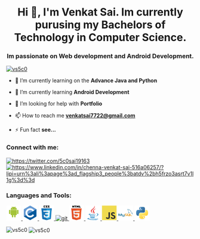 <h1 align="center">Hi 👋,  I'm Venkat Sai.
 Im currently purusing my Bachelors of Technology in Computer Science.</h1>
<h3 align="center">Im passionate on Web development and Android Development.</h3>


<p align="left"> <a href="https://github.com/ryo-ma/github-profile-trophy"><img src="https://github-profile-trophy.vercel.app/?username=vs5c0" alt="vs5c0" /></a> </p>



- 🔭 I’m currently learning on the  **Advance Java and Python**

- 🌱 I’m currently learning **Android Development**

- 🤝 I’m looking for help with **Portfolio**

- 📫 How to reach me **venkatsai7722@gmail.com**

- ⚡ Fun fact **see...**

<h3 align="left">Connect with me:</h3>
<p align="left">
<a href="https://twitter.com/https://twitter.com/5c0sai19163" target="blank"><img align="center" src="https://raw.githubusercontent.com/rahuldkjain/github-profile-readme-generator/master/src/images/icons/Social/twitter.svg" alt="https://twitter.com/5c0sai19163" height="30" width="40" /></a>
<a href="https://linkedin.com/in/https://www.linkedin.com/in/chenna-venkat-sai-516a06257/?lipi=urn%3ali%3apage%3ad_flagship3_people%3batdv%2bh5frzo3asrt7v1l1g%3d%3d" target="blank"><img align="center" src="https://raw.githubusercontent.com/rahuldkjain/github-profile-readme-generator/master/src/images/icons/Social/linked-in-alt.svg" alt="https://www.linkedin.com/in/chenna-venkat-sai-516a06257/?lipi=urn%3ali%3apage%3ad_flagship3_people%3batdv%2bh5frzo3asrt7v1l1g%3d%3d" height="30" width="40" /></a>
</p>

<h3 align="left">Languages and Tools:</h3>
<p align="left"> <a href="https://developer.android.com" target="_blank" rel="noreferrer"> <img src="https://raw.githubusercontent.com/devicons/devicon/master/icons/android/android-original-wordmark.svg" alt="android" width="40" height="40"/> </a> <a href="https://www.cprogramming.com/" target="_blank" rel="noreferrer"> <img src="https://raw.githubusercontent.com/devicons/devicon/master/icons/c/c-original.svg" alt="c" width="40" height="40"/> </a> <a href="https://www.w3schools.com/css/" target="_blank" rel="noreferrer"> <img src="https://raw.githubusercontent.com/devicons/devicon/master/icons/css3/css3-original-wordmark.svg" alt="css3" width="40" height="40"/> </a> <a href="https://git-scm.com/" target="_blank" rel="noreferrer"> <img src="https://www.vectorlogo.zone/logos/git-scm/git-scm-icon.svg" alt="git" width="40" height="40"/> </a> <a href="https://www.w3.org/html/" target="_blank" rel="noreferrer"> <img src="https://raw.githubusercontent.com/devicons/devicon/master/icons/html5/html5-original-wordmark.svg" alt="html5" width="40" height="40"/> </a> <a href="https://www.java.com" target="_blank" rel="noreferrer"> <img src="https://raw.githubusercontent.com/devicons/devicon/master/icons/java/java-original.svg" alt="java" width="40" height="40"/> </a> <a href="https://developer.mozilla.org/en-US/docs/Web/JavaScript" target="_blank" rel="noreferrer"> <img src="https://raw.githubusercontent.com/devicons/devicon/master/icons/javascript/javascript-original.svg" alt="javascript" width="40" height="40"/> </a> <a href="https://www.mysql.com/" target="_blank" rel="noreferrer"> <img src="https://raw.githubusercontent.com/devicons/devicon/master/icons/mysql/mysql-original-wordmark.svg" alt="mysql" width="40" height="40"/> </a> <a href="https://www.python.org" target="_blank" rel="noreferrer"> <img src="https://raw.githubusercontent.com/devicons/devicon/master/icons/python/python-original.svg" alt="python" width="40" height="40"/> </a> </p>

<p><img align="left" src="https://github-readme-stats.vercel.app/api/top-langs?username=vs5c0&show_icons=true&locale=en&layout=compact" alt="vs5c0" /></p>

<p>&nbsp;<img align="center" src="https://github-readme-stats.vercel.app/api?username=vs5c0&show_icons=true&locale=en" alt="vs5c0" /></p>
